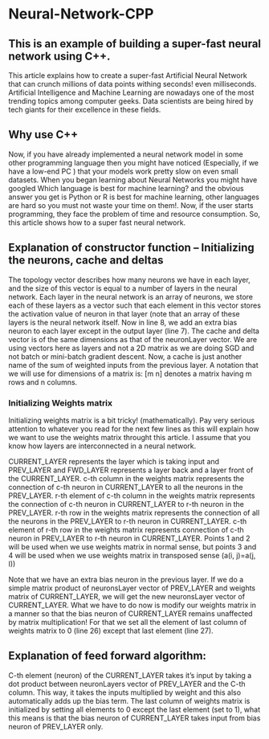 # Neural-Network-CPP
This is an example of building a super-fast neural network using C++.
---

This article explains how to create a super-fast Artificial Neural Network that can crunch millions of data points withing seconds! even milliseconds. Artificial Intelligence and Machine Learning are nowadays one of the most trending topics among computer geeks. Data scientists are being hired by tech giants for their excellence in these fields.

## Why use C++
Now, if you have already implemented a neural network model in some other programming language then you might have noticed (Especially, if we have a low-end PC ) that your models work pretty slow on even small datasets. When you began learning about Neural Networks you might have googled Which language is best for machine learning? and the obvious answer you get is Python or R is best for machine learning, other languages are hard so you must not waste your time on them!. Now, if the user starts programming, they face the problem of time and resource consumption. So, this article shows how to a super fast neural network.


## Explanation of constructor function – Initializing the neurons, cache and deltas
The topology vector describes how many neurons we have in each layer, and the size of this vector is equal to a number of layers in the neural network. Each layer in the neural network is an array of neurons, we store each of these layers as a vector such that each element in this vector stores the activation value of neuron in that layer (note that an array of these layers is the neural network itself. Now in line 8, we add an extra bias neuron to each layer except in the output layer (line 7). The cache and delta vector is of the same dimensions as that of the neuronLayer vector. We are using vectors here as layers and not a 2D matrix as we are doing SGD and not batch or mini-batch gradient descent. Now, a cache is just another name of the sum of weighted inputs from the previous layer.
A notation that we will use for dimensions of a matrix is: [m n] denotes a matrix having m rows and n columns.

### Initializing Weights matrix
Initializing weights matrix is a bit tricky! (mathematically). Pay very serious attention to whatever you read for the next few lines as this will explain how we want to use the weights matrix throught this article. I assume that you know how layers are interconnected in a neural network.

CURRENT_LAYER represents the layer which is taking input and PREV_LAYER and FWD_LAYER represents a layer back and a layer front of the CURRENT_LAYER.
c-th column in the weights matrix represents the connection of c-th neuron in CURRENT_LAYER to all the neurons in the PREV_LAYER.
r-th element of c-th column in the weights matrix represents the connection of c-th neuron in CURRENT_LAYER to r-th neuron in the PREV_LAYER.
r-th row in the weights matrix represents the connection of all the neurons in the PREV_LAYER to r-th neuron in CURRENT_LAYER.
c-th element of r-th row in the weights matrix represents connection of c-th neuron in PREV_LAYER to r-th neuron in CURRENT_LAYER.
Points 1 and 2 will be used when we use weights matrix in normal sense, but points 3 and 4 will be used when we use weights matrix in transposed sense (a(i, j)=a(j, I))

Note that we have an extra bias neuron in the previous layer. If we do a simple matrix product of neuronsLayer vector of PREV_LAYER and weights matrix of CURRENT_LAYER, we will get the new neuronsLayer vector of CURRENT_LAYER. What we have to do now is modify our weights matrix in a manner so that the bias neuron of CURRENT_LAYER remains unaffected by matrix multiplication! For that we set all the element of last column of weights matrix to 0 (line 26) except that last element (line 27).


## Explanation of feed forward algorithm:
C-th element (neuron) of the CURRENT_LAYER takes it’s input by taking a dot product between neuronLayers vector of PREV_LAYER and the C-th column. This way, it takes the inputs multiplied by weight and this also automatically adds up the bias term. The last column of weights matrix is initialized by setting all elements to 0 except the last element (set to 1), what this means is that the bias neuron of CURRENT_LAYER takes input from bias neuron of PREV_LAYER only.

